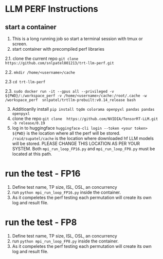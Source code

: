 

# LLM PERF Instructions

## start a container 
1. This is a long running job so start a terminal session with tmux or screen.
2. start container with precompiled perf libraries 

  2.1. clone the current repo `git clone https://github.com/snlpatel001213/trt-llm-perf.git`
  
  2.2. `mkdir /home/<username>/cache`
  
  2.3 `cd trt-llm-perf`
  
  2.3. `sudo docker run -it --gpus all --privileged -v ${PWD}/:/workspace_perf -v /home/<username>/cache:/root/.cache -w /workspace_perf  snlpatel/trtllm-prebuilt:v0.14_release bash`

3. Additioanlly install `pip install tqdm colorama openpyxl pandas pandas openpyxl`
4. clone the repo `git clone  https://github.com/NVIDIA/TensorRT-LLM.git -b release/0.19`
5. log in to huggingface `huggingface-cli login --token <your token>`
  `${PWD}` is the location where all the perf will be stored.
  `/raid/supatel/cache` is the location where downloaded hf LLM models will be stored. PLEASE CHANGE THIS LOCATION AS PER YOUR SYSTEM. Both `mpi_run_loop_FP16.py` and `mpi_run_loop_FP8.py` must be located at this path. 

# run the test - FP16

1. Define test name, TP size, ISL, OSL, an concurrency
2. run `python mpi_run_loop_FP16.py` inside the container.
3. As it compeletes the perf testing each permutation will create its own log and result file.


# run the test - FP8

1. Define test name, TP size, ISL, OSL, an concurrency
2. run `python mpi_run_loop_FP8.py` inside the container.
3. As it compeletes the perf testing each permutation will create its own log and result file.




